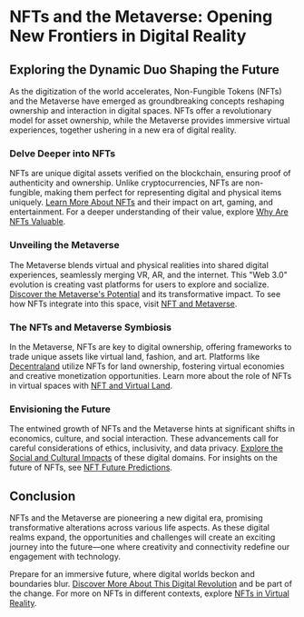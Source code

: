 # NFTs and the Metaverse: Opening New Frontiers in Digital Reality

## Exploring the Dynamic Duo Shaping the Future

As the digitization of the world accelerates, Non-Fungible Tokens (NFTs) and the Metaverse have emerged as groundbreaking concepts reshaping ownership and interaction in digital spaces. NFTs offer a revolutionary model for asset ownership, while the Metaverse provides immersive virtual experiences, together ushering in a new era of digital reality.

### Delve Deeper into NFTs

NFTs are unique digital assets verified on the blockchain, ensuring proof of authenticity and ownership. Unlike cryptocurrencies, NFTs are non-fungible, making them perfect for representing digital and physical items uniquely. [Learn More About NFTs](https://ethereum.org/en/nft/) and their impact on art, gaming, and entertainment. For a deeper understanding of their value, explore [Why Are NFTs Valuable](https://www.license-token.com/wiki/why-are-nf-ts-valuable).

### Unveiling the Metaverse

The Metaverse blends virtual and physical realities into shared digital experiences, seamlessly merging VR, AR, and the internet. This "Web 3.0" evolution is creating vast platforms for users to explore and socialize. [Discover the Metaverse's Potential](https://www.wired.com/story/what-is-the-metaverse/) and its transformative impact. To see how NFTs integrate into this space, visit [NFT and Metaverse](https://www.license-token.com/wiki/nft-and-metaverse).

### The NFTs and Metaverse Symbiosis

In the Metaverse, NFTs are key to digital ownership, offering frameworks to trade unique assets like virtual land, fashion, and art. Platforms like [Decentraland](https://decentraland.org/) utilize NFTs for land ownership, fostering virtual economies and creative monetization opportunities. Learn more about the role of NFTs in virtual spaces with [NFT and Virtual Land](https://www.license-token.com/wiki/nft-and-virtual-land).

### Envisioning the Future

The entwined growth of NFTs and the Metaverse hints at significant shifts in economics, culture, and social interaction. These advancements call for careful considerations of ethics, inclusivity, and data privacy. [Explore the Social and Cultural Impacts](https://www.theguardian.com/technology/2021/oct/07/what-is-the-metaverse) of these digital domains. For insights on the future of NFTs, see [NFT Future Predictions](https://www.license-token.com/wiki/nft-future-predictions).

## Conclusion

NFTs and the Metaverse are pioneering a new digital era, promising transformative alterations across various life aspects. As these digital realms expand, the opportunities and challenges will create an exciting journey into the future—one where creativity and connectivity redefine our engagement with technology.

Prepare for an immersive future, where digital worlds beckon and boundaries blur. [Discover More About This Digital Revolution](https://www.forbes.com/sites/bernardmarr/2021/09/06/the-nfts-metaverse-startups-you-should-know-about/) and be part of the change. For more on NFTs in different contexts, explore [NFTs in Virtual Reality](https://www.license-token.com/wiki/nf-ts-in-virtual-reality).